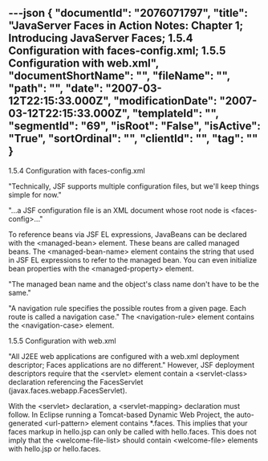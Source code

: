 ---json
{
  "documentId": "2076071797",
  "title": "JavaServer Faces in Action Notes: Chapter 1; Introducing JavaServer Faces; 1.5.4 Configuration with faces-config.xml; 1.5.5 Configuration with web.xml",
  "documentShortName": "",
  "fileName": "",
  "path": "",
  "date": "2007-03-12T22:15:33.000Z",
  "modificationDate": "2007-03-12T22:15:33.000Z",
  "templateId": "",
  "segmentId": "69",
  "isRoot": "False",
  "isActive": "True",
  "sortOrdinal": "",
  "clientId": "",
  "tag": ""
}
---

1.5.4 Configuration with faces-config.xml

&quot;Technically, JSF supports multiple configuration files, but we'll keep things simple for now.&quot;

&quot;...a JSF configuration file is an XML document whose root node is &lt;faces-config&gt;...&quot;

To reference beans via JSF EL expressions, JavaBeans can be declared with the &lt;managed-bean&gt; element. These beans are called managed beans. The &lt;managed-bean-name&gt; element contains the string that used in JSF EL expressions to refer to the managed bean. You can even initialize bean properties with the &lt;managed-property&gt; element.

&quot;The managed bean name and the object's class name don't have to be the same.&quot;

&quot;A navigation rule specifies the possible routes from a given page. Each route is called a navigation case.&quot; The &lt;navigation-rule&gt; element contains the &lt;navigation-case&gt; element.


1.5.5 Configuration with web.xml

&quot;All J2EE web applications are configured with a web.xml deployment descriptor; Faces applications are no different.&quot; However, JSF deployment descriptors require that the &lt;servlet&gt; element contain a &lt;servlet-class&gt; declaration referencing the FacesServlet (javax.faces.webapp.FacesServlet).

With the &lt;servlet&gt; declaration, a &lt;servlet-mapping&gt; declaration must follow. In Eclipse running a Tomcat-based Dynamic Web Project, the auto-generated &lt;url-pattern&gt; element contains *.faces. This implies that your faces markup in hello.jsp can only be called with hello.faces. This does not imply that the &lt;welcome-file-list&gt; should contain &lt;welcome-file&gt; elements with hello.jsp or hello.faces.
